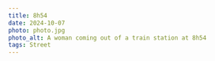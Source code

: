 ```yaml
---
title: 8h54
date: 2024-10-07
photo: photo.jpg
photo_alt: A woman coming out of a train station at 8h54
tags: Street
---
```


